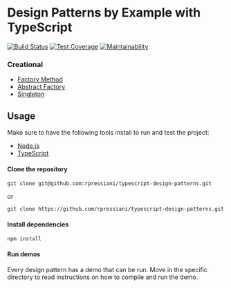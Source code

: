 # Design Patterns by Example with TypeScript
[![Build Status](https://travis-ci.org/rpressiani/typescript-design-patterns.svg?branch=master)](https://travis-ci.org/rpressiani/typescript-design-patterns)
[![Test Coverage](https://api.codeclimate.com/v1/badges/ebed72874ee2c1432167/test_coverage)](https://codeclimate.com/github/rpressiani/typescript-design-patterns/test_coverage)
[![Maintainability](https://api.codeclimate.com/v1/badges/ebed72874ee2c1432167/maintainability)](https://codeclimate.com/github/rpressiani/typescript-design-patterns/maintainability)

### Creational
* [Factory Method](https://github.com/rpressiani/typescript-design-patterns/tree/master/factory-method)
* [Abstract Factory](https://github.com/rpressiani/typescript-design-patterns/tree/master/abstract-factory)
* [Singleton](https://github.com/rpressiani/typescript-design-patterns/tree/master/singleton)

## Usage

Make sure to have the following tools install to run and test the project:

* [Node.js](https://nodejs.org/en/download/)
* [TypeScript](https://www.typescriptlang.org/docs/handbook/typescript-in-5-minutes.html)

#### Clone the repository
```
git clone git@github.com:rpressiani/typescript-design-patterns.git
```
or 
```
git clone https://github.com/rpressiani/typescript-design-patterns.git
```
#### Install dependencies
```
npm install
```
#### Run demos
Every design pattern has a demo that can be run. Move in the specific directory to read instructions on how to compile and run the demo.
